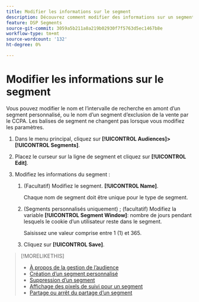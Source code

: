 ```yaml
---
title: Modifier les informations sur le segment
description: Découvrez comment modifier des informations sur un segment d’opposition à la vente personnalisé ou CCPA.
feature: DSP Segments
source-git-commit: 3059a5b211a8a219b02930f7f5763d5ec1467b8e
workflow-type: tm+mt
source-wordcount: '132'
ht-degree: 0%

---
```


# Modifier les informations sur le segment

Vous pouvez modifier le nom et l’intervalle de recherche en amont d’un segment personnalisé, ou le nom d’un segment d’exclusion de la vente par le CCPA. Les balises de segment ne changent pas lorsque vous modifiez les paramètres.

1. Dans le menu principal, cliquez sur **[!UICONTROL Audiences]>[!UICONTROL Segments]**.

1. Placez le curseur sur la ligne de segment et cliquez sur **[!UICONTROL Edit]**.

1. Modifiez les informations du segment :

   1. (Facultatif) Modifiez le segment. **[!UICONTROL Name]**.

      Chaque nom de segment doit être unique pour le type de segment.

   1. (Segments personnalisés uniquement) ; (facultatif) Modifiez la variable **[!UICONTROL Segment Window]**: nombre de jours pendant lesquels le cookie d’un utilisateur reste dans le segment.

      Saisissez une valeur comprise entre 1 (1) et 365.

   1. Cliquez sur **[!UICONTROL Save]**.

>[!MORELIKETHIS]
>
>* [À propos de la gestion de l’audience](audience-about.md)
>* [Création d’un segment personnalisé](custom-segment-create.md)
>* [Suppression d’un segment](segment-delete.md)
>* [Affichage des pixels de suivi pour un segment](segment-view-pixels.md)
>* [Partage ou arrêt du partage d’un segment](segment-share.md)

